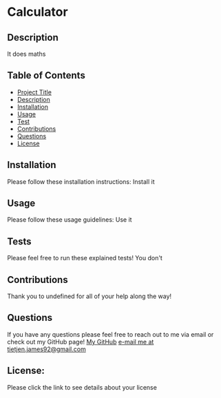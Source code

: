 # Calculator
  
## Description
  It does maths
## Table of Contents
  * [Project Title](#Calculator)
  * [Description](#description)
  * [Installation](#installation)
  * [Usage](#usage)
  * [Test](#tests)
  * [Contributions](#contributions)
  * [Questions](#questions)
  * [License](#license)
    
## Installation
Please follow these installation instructions:
Install it
## Usage
Please follow these usage guidelines:
Use it
## Tests
Please feel free to run these explained tests!
You don't
## Contributions
Thank you to undefined for all of your help along the way!
## Questions
If you have any questions please feel free to reach out to me via email or check out my GitHub page!
[My GitHub](https://github.com/MrPhuzzles)
[e-mail me at tietjen.james92@gmail.com](mailto:tietjen.james92@gmail.com)
  
## License:
Please click the link to see details about your license
  

